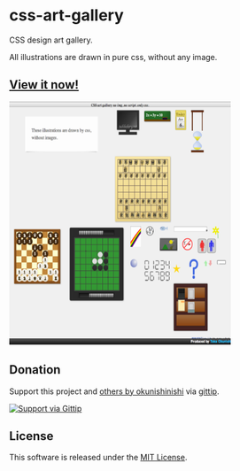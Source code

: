 css-art-gallery
===========

CSS design art gallery.

All illustrations are drawn in pure css, without any image.



[css-art-gallery]: http://okunishinishi.github.io/css-art-gallery/

## [View it now!][css-art-gallery]

[<img src="./img/screenshot.png" width="400" height="440"/>][css-art-gallery]

Donation
-------

[gittip-okunishinishi]: https://www.gittip.com/okunishinishi/

Support this project and [others by okunishinishi][gittip-okunishinishi] via [gittip][gittip-okunishinishi].

[![Support via Gittip](https://rawgithub.com/twolfson/gittip-badge/0.2.0/dist/gittip.png)][gittip-okunishinishi]


License
-------
This software is released under the [MIT License](https://raw.github.com/okunishinishi/css-art-gallery/master/LICENSE).
